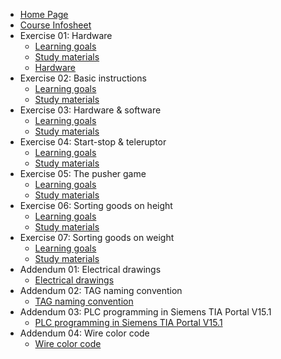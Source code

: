 * [Home Page](README.md)
* [Course Infosheet](course-infosheet.md)
* Exercise 01: Hardware
  * [Learning goals](Ex01/Subchapter01.md)
  * [Study materials](Ex01/Subchapter02.md)
  * [Hardware](Ex01/Subchapter03.md)
* Exercise 02: Basic instructions
  * [Learning goals](Ex02/Subchapter01.md)
  * [Study materials](Ex02/Subchapter02.md)
* Exercise 03: Hardware & software
  * [Learning goals](Ex03/Subchapter01.md)
  * [Study materials](Ex03/Subchapter02.md)
* Exercise 04: Start-stop & teleruptor
  * [Learning goals](Ex04/Subchapter01.md)
  * [Study materials](Ex04/Subchapter02.md)
* Exercise 05: The pusher game
  * [Learning goals](Ex05/Subchapter01.md)
  * [Study materials](Ex05/Subchapter02.md)
* Exercise 06: Sorting goods on height
  * [Learning goals](Ex06/Subchapter01.md)
  * [Study materials](Ex06/Subchapter02.md)
* Exercise 07: Sorting goods on weight
  * [Learning goals](Ex07/Subchapter01.md)
  * [Study materials](Ex07/Subchapter02.md)
* Addendum 01: Electrical drawings
  * [Electrical drawings](Ad01/Subchapter01.md)
* Addendum 02: TAG naming convention
  * [TAG naming convention](Ad02/Subchapter01.md)
* Addendum 03: PLC programming in Siemens TIA Portal V15.1
  * [PLC programming in Siemens TIA Portal V15.1](Ad03/Subchapter01.md)
* Addendum 04: Wire color code
  * [Wire color code](Ad04/Subchapter01.md)
